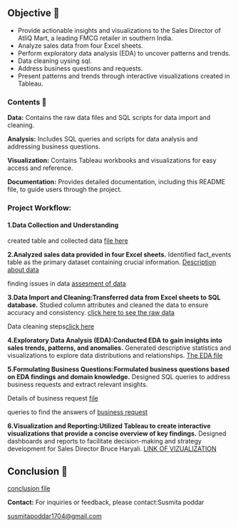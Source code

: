 



## Objective 🎯

<ul style="animation: fadeIn 3s;">
  <li>Provide actionable insights and visualizations to the Sales Director of AtliQ Mart, a leading FMCG retailer in southern India.</li>
  <li>Analyze sales data from four Excel sheets.</li>
  <li>Perform exploratory data analysis (EDA) to uncover patterns and trends.</li>
  <li>Data cleaning uysing sql.</li>
  <li>Address business questions and requests.</li>
  <li>Present patterns and trends through interactive visualizations created in Tableau.</li>
</ul>

### Contents 📝
**Data:** Contains the raw data files and SQL scripts for data import and cleaning.

**Analysis:** Includes SQL queries and scripts for data analysis and addressing business questions.

**Visualization:** Contains Tableau workbooks and visualizations for easy access and reference.

**Documentation:** Provides detailed documentation, including this README file, to guide users through the project.


### Project Workflow:

#### 1.Data Collection and Understanding

 created table and collected data [file here](https://github.com/Susmita1703/Festive-Season-Campaign-sales-analysis/blob/main/Tables%20in%20sql.sql)

**2.Analyzed sales data provided in four Excel sheets.**
Identified fact_events table as the primary dataset containing crucial information.
[Description about data](https://github.com/Susmita1703/Festive-Season-Campaign-sales-analysis/blob/main/Description%20about%20data.sql)

finding issues in data [assesment of data](https://github.com/Susmita1703/Festive-Season-Campaign-sales-analysis/blob/main/Assessment%20of%20data.sql)

**3.Data Import and Cleaning:Transferred data from Excel sheets to SQL database.**
Studied column attributes and cleaned the data to ensure accuracy and consistency.
[click here to see the raw data](https://github.com/Susmita1703/Festive-Season-Campaign-sales-analysis/tree/main/dataset)

 Data cleaning steps[click here](https://github.com/Susmita1703/Festive-Season-Campaign-sales-analysis/blob/main/data%20cleaning.sql)

**4.Exploratory Data Analysis (EDA):Conducted EDA to gain insights into sales trends, patterns, and anomalies.**
Generated descriptive statistics and visualizations to explore data distributions and relationships.
[The EDA file](https://github.com/Susmita1703/Festive-Season-Campaign-sales-analysis/blob/main/EDA%20ON%20DATA.sql)

**5.Formulating Business Questions:Formulated business questions based on EDA findings and domain knowledge.**
Designed SQL queries to address business requests and extract relevant insights.

Details of business request [file](https://github.com/Susmita1703/Festive-Season-Campaign-sales-analysis/blob/main/Business%20requests)

queries to find the answers of [business request](https://github.com/Susmita1703/Festive-Season-Campaign-sales-analysis/blob/main/BUSINESS%20REQUESTS.sql)


**6.Visualization and Reporting:Utilized Tableau to create interactive visualizations that provide a concise overview of key findings.**
Designed dashboards and reports to facilitate decision-making and strategy development for Sales Director Bruce Haryali.
[LINK OF VIZUALIZATION](https://public.tableau.com/views/AtiqMartFestiveSeasonCampaignInsights/Story1?:language=en-US&:sid=&:display_count=n&:origin=viz_share_link)

## Conclusion 📌
[conclusion file](https://github.com/Susmita1703/Festive-Season-Campaign-sales-analysis/blob/main/conclusion%20and%20suggesions.pdf)


**Contact:**
For inquiries or feedback, please contact:Susmita poddar

susmitapoddar1704@gmail.com 
